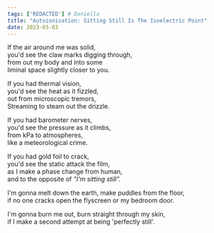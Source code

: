 ```yaml
---
tags: ['REDACTED'] # Daniella
title: "Autoionisation: Sitting Still Is The Isoelectric Point"
date: 2023-03-03
---
```


  
If the air around me was solid,  
you'd see the claw marks digging through,  
from out my body and into some  
liminal space slightly closer to you.

If you had thermal vision,  
you'd see the heat as it fizzled,  
out from microscopic tremors,  
Streaming to steam out the drizzle.

If you had barometer nerves,  
you'd see the pressure as it climbs,  
from kPa to atmospheres,  
like a meteorological crime.

If you had gold foil to crack,  
you'd see the static attack the film,  
as I make a phase change from human,  
and to the opposite of *"I'm sitting still".*

I'm gonna melt down the earth, make puddles from the floor,  
if no one cracks open the flyscreen or my bedroom door.

I'm gonna burn me out, burn straight through my skin,  
if I make a second attempt at being 'perfectly still'.
